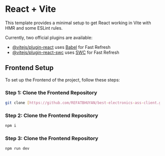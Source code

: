 # React + Vite

This template provides a minimal setup to get React working in Vite with HMR and some ESLint rules.

Currently, two official plugins are available:

- [@vitejs/plugin-react](https://github.com/vitejs/vite-plugin-react/blob/main/packages/plugin-react/README.md) uses [Babel](https://babeljs.io/) for Fast Refresh
- [@vitejs/plugin-react-swc](https://github.com/vitejs/vite-plugin-react-swc) uses [SWC](https://swc.rs/) for Fast Refresh

## Frontend Setup

To set up the Frontend of the project, follow these steps:

### Step 1: Clone the Frontend Repository

```bash
git clone [https://github.com/REFATBHUYAN/best-electronics-ass-client.git]
```

### Step 2: Clone the Frontend Repository

```bash
npm i
```

### Step 3: Clone the Frontend Repository

```bash
npm run dev
```
